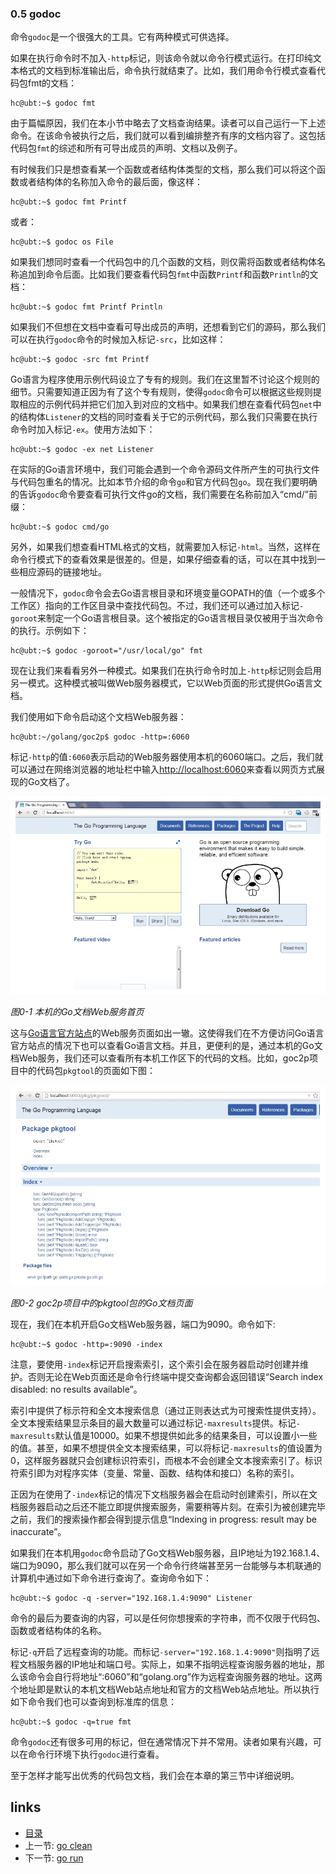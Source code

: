 ### 0.5 godoc

命令```godoc```是一个很强大的工具。它有两种模式可供选择。

如果在执行命令时不加入```-http```标记，则该命令就以命令行模式运行。在打印纯文本格式的文档到标准输出后，命令执行就结束了。比如，我们用命令行模式查看代码包fmt的文档：

	hc@ubt:~$ godoc fmt
	
由于篇幅原因，我们在本小节中略去了文档查询结果。读者可以自己运行一下上述命令。在该命令被执行之后，我们就可以看到编排整齐有序的文档内容了。这包括代码包```fmt```的综述和所有可导出成员的声明、文档以及例子。

有时候我们只是想查看某一个函数或者结构体类型的文档，那么我们可以将这个函数或者结构体的名称加入命令的最后面，像这样：

	hc@ubt:~$ godoc fmt Printf
	
或者：

	hc@ubt:~$ godoc os File
	
如果我们想同时查看一个代码包中的几个函数的文档，则仅需将函数或者结构体名称追加到命令后面。比如我们要查看代码包```fmt```中函数```Printf```和函数```Println```的文档：

	hc@ubt:~$ godoc fmt Printf Println
	
如果我们不但想在文档中查看可导出成员的声明，还想看到它们的源码，那么我们可以在执行```godoc```命令的时候加入标记```-src```，比如这样：

	hc@ubt:~$ godoc -src fmt Printf
	
Go语言为程序使用示例代码设立了专有的规则。我们在这里暂不讨论这个规则的细节。只需要知道正因为有了这个专有规则，使得```godoc```命令可以根据这些规则提取相应的示例代码并把它们加入到对应的文档中。如果我们想在查看代码包```net```中的结构体```Listener```的文档的同时查看关于它的示例代码，那么我们只需要在执行命令时加入标记```-ex```。使用方法如下：

	hc@ubt:~$ godoc -ex net Listener
	
在实际的Go语言环境中，我们可能会遇到一个命令源码文件所产生的可执行文件与代码包重名的情况。比如本节介绍的命令```go```和官方代码包```go```。现在我们要明确的告诉```godoc```命令要查看可执行文件go的文档，我们需要在名称前加入“cmd/”前缀：

	hc@ubt:~$ godoc cmd/go
	
另外，如果我们想查看HTML格式的文档，就需要加入标记```-html```。当然，这样在命令行模式下的查看效果是很差的。但是，如果仔细查看的话，可以在其中找到一些相应源码的链接地址。

一般情况下，```godoc```命令会去Go语言根目录和环境变量GOPATH的值（一个或多个工作区）指向的工作区目录中查找代码包。不过，我们还可以通过加入标记```-goroot```来制定一个Go语言根目录。这个被指定的Go语言根目录仅被用于当次命令的执行。示例如下：

	hc@ubt:~$ godoc -goroot="/usr/local/go" fmt

现在让我们来看看另外一种模式。如果我们在执行命令时加上```-http```标记则会启用另一模式。这种模式被叫做Web服务器模式，它以Web页面的形式提供Go语言文档。

我们使用如下命令启动这个文档Web服务器：

	hc@ubt:~/golang/goc2p$ godoc -http=:6060
	
标记```-http```的值```:6060```表示启动的Web服务器使用本机的6060端口。之后，我们就可以通过在网络浏览器的地址栏中输入[http://localhost:6060](http://localhost:6060)来查看以网页方式展现的Go文档了。

![本机的Go文档Web服务首页](images/0-1.jpg)

_图0-1 本机的Go文档Web服务首页_

这与[Go语言官方站点](http://golang.org)的Web服务页面如出一辙。这使得我们在不方便访问Go语言官方站点的情况下也可以查看Go语言文档。并且，更便利的是，通过本机的Go文档Web服务，我们还可以查看所有本机工作区下的代码的文档。比如，goc2p项目中的代码包```pkgtool```的页面如下图：

![goc2p项目中的pkgtool包的Go文档页面](images/0-2.jpg)

_图0-2 goc2p项目中的pkgtool包的Go文档页面_

现在，我们在本机开启Go文档Web服务器，端口为9090。命令如下:

	hc@ubt:~$ godoc -http=:9090 -index
	
注意，要使用```-index```标记开启搜索索引，这个索引会在服务器启动时创建并维护。否则无论在Web页面还是命令行终端中提交查询都会返回错误“Search index disabled: no results available”。

索引中提供了标示符和全文本搜索信息（通过正则表达式为可搜索性提供支持）。全文本搜索结果显示条目的最大数量可以通过标记```-maxresults```提供。标记```-maxresults```默认值是10000。如果不想提供如此多的结果条目，可以设置小一些的值。甚至，如果不想提供全文本搜索结果，可以将标记```-maxresults```的值设置为0，这样服务器就只会创建标识符索引，而根本不会创建全文本搜索索引了。标识符索引即为对程序实体（变量、常量、函数、结构体和接口）名称的索引。

正因为在使用了```-index```标记的情况下文档服务器会在启动时创建索引，所以在文档服务器启动之后还不能立即提供搜索服务，需要稍等片刻。在索引为被创建完毕之前，我们的搜索操作都会得到提示信息“Indexing in progress: result may be inaccurate”。

如果我们在本机用```godoc```命令启动了Go文档Web服务器，且IP地址为192.168.1.4、端口为9090，那么我们就可以在另一个命令行终端甚至另一台能够与本机联通的计算机中通过如下命令进行查询了。查询命令如下：

	hc@ubt:~$ godoc -q -server="192.168.1.4:9090" Listener
	
命令的最后为要查询的内容，可以是任何你想搜索的字符串，而不仅限于代码包、函数或者结构体的名称。

标记```-q```开启了远程查询的功能。而标记```-server="192.168.1.4:9090"```则指明了远程文档服务器的IP地址和端口号。实际上，如果不指明远程查询服务器的地址，那么该命令会自行将地址“:6060”和“golang.org”作为远程查询服务器的地址。这两个地址即是默认的本机文档Web站点地址和官方的文档Web站点地址。所以执行如下命令我们也可以查询到标准库的信息：

	hc@ubt:~$ godoc -q=true fmt
	
命令```godoc```还有很多可用的标记，但在通常情况下并不常用。读者如果有兴趣，可以在命令行环境下执行```godoc```进行查看。

至于怎样才能写出优秀的代码包文档，我们会在本章的第三节中详细说明。



## links  
  * [目录](catalog.md)
  * 上一节: [go clean](0.4.md)
  * 下一节: [go run](0.6.md)
